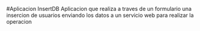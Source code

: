 #Aplicacion InsertDB
Aplicacion que realiza a traves de un formulario una insercion de usuarios enviando los datos a un servicio web para realizar la operacion
